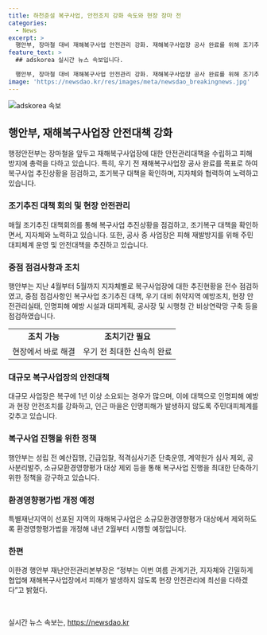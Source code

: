 ```yaml
---
title: 하천준설 복구사업, 안전조치 강화 속도와 현장 장마 전
categories:
  - News
excerpt: >
  행안부, 장마철 대비 재해복구사업 안전관리 강화. 재해복구사업장 공사 완료를 위해 조기추진 대책회의를 적극 개최하고, 우선 시공 등 신속 추진. 지자체와 협력하여 대규모 사업장 등 94곳 점검. 복구사업 조기추진 대책과 대피계획, 안전관리 실태 등을 중점 점검. 대규모 사업장은 인명피해 예방과 안전조치 강화에 노력. 또한, 법적·행정적 절차를 최대한 단축할 수 있는 방안을 강구하고 있으며, 재해복구사업장에서 현장 안전관리에 최선을 다할 것이라 밝혔다.
feature_text: >
  ## adskorea 실시간 뉴스 속보입니다.

  행안부, 장마철 대비 재해복구사업 안전관리 강화. 재해복구사업장 공사 완료를 위해 조기추진 대책회의를 적극 개최하고, 우선 시공 등 신속 추진. 지자체와 협력하여 대규모 사업장 등 94곳 점검. 복구사업 조기추진 대책과 대피계획, 안전관리 실태 등을 중점 점검. 대규모 사업장은 인명피해 예방과 안전조치 강화에 노력. 또한, 법적·행정적 절차를 최대한 단축할 수 있는 방안을 강구하고 있으며, 재해복구사업장에서 현장 안전관리에 최선을 다할 것이라 밝혔다.
image: 'https://newsdao.kr/res/images/meta/newsdao_breakingnews.jpg'
---
```


<p><img src="https://newsdao.kr/res/images/meta/newsdao_breakingnews.jpg" alt="adskorea 속보" /></p>

<h2 data-ke-size="size26">행안부, 재해복구사업장 안전대책 강화</h2>

<p data-ke-size="size16">행정안전부는 장마철을 앞두고 재해복구사업장에 대한 안전관리대책을 수립하고 피해 방지에 총력을 다하고 있습니다. 특히, 우기 전 재해복구사업장 공사 완료를 목표로 하여 복구사업 추진상황을 점검하고, 조기복구 대책을 확인하며, 지자체와 협력하여 노력하고 있습니다.</p>

<h3 data-ke-size="size22">조기추진 대책 회의 및 현장 안전관리</h3>

<p data-ke-size="size16">매월 조기추진 대책회의를 통해 복구사업 추진상황을 점검하고, 조기복구 대책을 확인하면서, 지자체와 노력하고 있습니다. 또한, 공사 중 사업장은 피해 재발방지를 위해 주민대피체계 운영 및 안전대책을 추진하고 있습니다.</p>

<h3 data-ke-size="size22">중점 점검사항과 조치</h3>

<p data-ke-size="size16">행안부는 지난 4월부터 5월까지 지자체별로 복구사업장에 대한 추진현황을 전수 점검하였고, 중점 점검사항인 복구사업 조기추진 대책, 우기 대비 취약지역 예방조치, 현장 안전관리실태, 인명피해 예방 시설과 대피계획, 공사장 및 시행청 간 비상연락망 구축 등을 점검하였습니다.</p>

<table>
    <tr>
        <td style="text-align: center; height: 17px;"><b>조치 가능</b></td>
        <td style="text-align: center; height: 17px;"><b>조치기간 필요</b></td>
    </tr>
    <tr>
        <td style="text-align: center; height: 17px;">현장에서 바로 해결</td>
        <td style="text-align: center; height: 17px;">우기 전 최대한 신속히 완료</td>
    </tr>
</table>

<h3 data-ke-size="size22">대규모 복구사업장의 안전대책</h3>

<p data-ke-size="size16">대규모 사업장은 복구에 1년 이상 소요되는 경우가 많으며, 이에 대책으로 인명피해 예방과 현장 안전조치를 강화하고, 인근 마을은 인명피해가 발생하지 않도록 주민대피체계를 갖추고 있습니다.</p>

<h3 data-ke-size="size22">복구사업 진행을 위한 정책</h3>

<p data-ke-size="size16">행안부는 성립 전 예산집행, 긴급입찰, 적격심사기준 단축운영, 계약원가 심사 제외, 공사분리발주, 소규모환경영향평가 대상 제외 등을 통해 복구사업 진행을 최대한 단축하기 위한 정책을 강구하고 있습니다.</p>

<h3 data-ke-size="size22">환경영향평가법 개정 예정</h3>

<p data-ke-size="size16">특별재난지역이 선포된 지역의 재해복구사업은 소규모환경영향평가 대상에서 제외하도록 환경영향평가법을 개정해 내년 2월부터 시행할 예정입니다.</p>

<h3 data-ke-size="size22">한편</h3>

<p data-ke-size="size16">이한경 행안부 재난안전관리본부장은 “정부는 이번 여름 관계기관, 지자체와 긴밀하게 협업해 재해복구사업장에서 피해가 발생하지 않도록 현장 안전관리에 최선을 다하겠다”고 밝혔다.</p>

<p data-ke-size="size16">&nbsp;</p>
실시간 뉴스 속보는, <a href="https://newsdao.kr" rel="dofollow">https://newsdao.kr</a>


